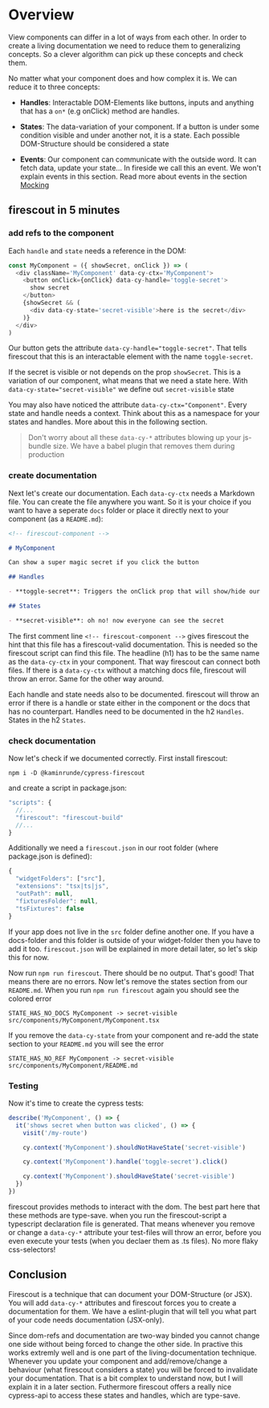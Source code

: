 # Overview

View components can differ in a lot of ways from each other. In order to create a living documentation we need to reduce them to generalizing concepts. So a clever algorithm can pick up these concepts and check them.


No matter what your component does and how complex it is. We can reduce it to three concepts:

- **Handles**: Interactable DOM-Elements like buttons, inputs and anything that has a `on*` (e.g onClick) method are handles. 

- **States**: The data-variation of your component. If a button is under some condition visible and under another not, it is a state. Each possible DOM-Structure should be considered a state

- **Events**: Our component can communicate with the outside word. It can fetch data, update your state... In fireside we call this an event. We won't explain events in this section. Read more about events in the section [Mocking](.../cypress/mocking.md)


## firescout in 5 minutes

### add refs to the component

Each `handle` and `state` needs a reference in the DOM:

```javascript
const MyComponent = ({ showSecret, onClick }) => (
  <div className='MyComponent' data-cy-ctx='MyComponent'>
    <button onClick={onClick} data-cy-handle='toggle-secret'>
      show secret
    </button>
    {showSecret && (
      <div data-cy-state='secret-visible'>here is the secret</div>
    )}
  </div>
)
```

Our button gets the attribute `data-cy-handle="toggle-secret"`. That tells firescout that this is an interactable element with the name `toggle-secret`.

If the secret is visible or not depends on the prop `showSecret`. This is a variation of our component, what means that we need a state here. With `data-cy-state="secret-visible"` we define out `secret-visible` state

You may also have noticed the attribute `data-cy-ctx="Component"`. Every state and handle needs a context. Think about this as a namespace for your states and handles. More about this in the following section.

> Don't worry about all these `data-cy-*` attributes blowing up your js-bundle size. We have a babel plugin that removes them during production

### create documentation

Next let's create our documentation. Each `data-cy-ctx` needs a Markdown file. You can create the file anywhere you want. So it is your choice if you want to have a seperate `docs` folder or place it directly next to your component (as a `README.md`):

```markdown
<!-- firescout-component -->

# MyComponent

Can show a super magic secret if you click the button

## Handles

- **toggle-secret**: Triggers the onClick prop that will show/hide our secret

## States

- **secret-visible**: oh no! now everyone can see the secret

```

The first comment line `<!-- firescout-component -->` gives firescout the hint that this file has a firescout-valid documentation. This is needed so the firescout script can find this file. The headline (h1) has to be the same name as the `data-cy-ctx` in your component. That way firescout can connect both files. If there is a `data-cy-ctx` without a matching docs file, firescout will throw an error. Same for the other way around.

Each handle and state needs also to be documented. firescout will throw an error if there is a handle or state either in the component or the docs that has no counterpart. Handles need to be documented in the h2 `Handles`. States in the h2 `States`. 

### check documentation

Now let's check if we documented correctly. First install firescout:

`npm i -D @kaminrunde/cypress-firescout`

and create a script in package.json:

```javascript
"scripts": {
  //...
  "firescout": "firescout-build"
  //...
}
```

Additionally we need a `firescout.json` in our root folder (where package.json is defined):

```javascript
{
  "widgetFolders": ["src"],
  "extensions": "tsx|ts|js",
  "outPath": null,
  "fixturesFolder": null,
  "tsFixtures": false
}
```

If your app does not live in the `src` folder define another one. If you have a docs-folder and this folder is outside of your widget-folder then you have to add it too. `firescout.json` will be explained in more detail later, so let's skip this for now. 

Now run `npm run firescout`. There should be no output. That's good! That means there are no errors. Now let's remove the states section from our `README.md`. When you run `npm run firescout` again you should see the colored error 

`STATE_HAS_NO_DOCS MyComponent -> secret-visible src/components/MyComponent/MyComponent.tsx`

If you remove the `data-cy-state` from your component and re-add the state section to your `README.md` you will see the error

`STATE_HAS_NO_REF MyComponent -> secret-visible src/components/MyComponent/README.md`

### Testing

Now it's time to create the cypress tests:

```javascript
describe('MyComponent', () => {
  it('shows secret when button was clicked', () => {
    visit('/my-route')

    cy.context('MyComponent').shouldNotHaveState('secret-visible')

    cy.context('MyComponent').handle('toggle-secret').click()

    cy.context('MyComponent').shouldHaveState('secret-visible')
  })
})
```

firescout provides methods to interact with the dom. The best part here that these methods are type-save. when you run the firescout-script a typescript declaration file is generated. That means whenever you remove or change a `data-cy-*` attribute your test-files will throw an error, before you even execute your tests (when you declaer them as .ts files). No more flaky css-selectors!

## Conclusion

Firescout is a technique that can document your DOM-Structure (or JSX). You will add `data-cy-*` attributes and firescout forces you to create a documentation for them. We have a eslint-plugin that will tell you what part of your code needs documentation (JSX-only). 

Since dom-refs and documentation are two-way binded you cannot change one side without being forced to change the other side. In practive this works extremly well and is one part of the living-documentation technique. Whenever you update your component and add/remove/change a behaviour (what firescout considers a state) you will be forced to invalidate your documentation. That is a bit complex to understand now, but I will explain it in a later section. Futhermore firescout offers a really nice cypress-api to access these states and handles, which are type-save. 